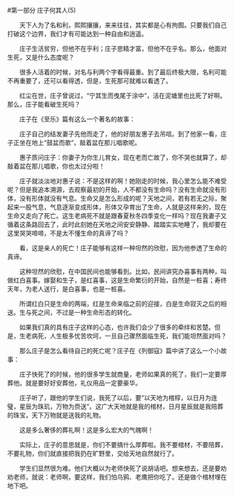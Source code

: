 #第一部分 庄子何其人(5)

　　天下人为了名和利，熙熙攘攘，来来往往，其实都是心有拘囿。只要我们自己打破这个边界，我们才有可能达到一种自由和逍遥。

　　庄子生活贫穷，但他不在乎利；庄子思精才富，但他不在乎名。那么，他面对生死，又是什么态度呢？

　　很多人活着的时候，对名与利两个字看得最重。到了最后终极大限，名利可能不再重要了，还可以看得透，但是，生死那可就难以看透了。

　　红尘在世，庄子曾说过，“宁其生而曳尾于涂中”，活在泥塘里也比死了好啊。那么，庄子能看破生死吗？

　　庄子在《至乐》篇有这么一个著名的故事：

　　庄子自己的结发妻子先他而走了，他的好朋友惠子去吊唁。到了他家一看，庄子正坐在地上“鼓盆而歌”，敲着盆在那儿唱歌呢。

　　惠子质问庄子：你妻子为你生儿育女，现在老而亡故了，你不哭也就算了，却敲着盆在那儿唱歌，你也太过分啦！

　　庄子就淡淡地对惠子说：不是这样的啊！她刚走的时候，我心里怎么能不难受呢？但是我追本溯源，去观察最初的开始，人不都没有生命吗？没有生命就没有形体，没有形体就没有气息。生命又是怎么形成的呢？天地之间，若有若无之际，聚起来一股气息，气息逐渐变成形体，形体又孕育出了生命，人就是这样来的，现在生命又走向了死亡。这生老病死不就是跟春夏秋冬四季变化一样吗？现在我妻子又循着这条路回去了，此时此刻她在天地之间安安静静、踏踏实实地睡了，我却要在这里哭哭啼啼，不是太不懂生命的真谛了吗？

　　看，这是亲人的死亡！庄子能够有这样一种坦然的欣慰，因为他参透了生命的真谛。

　　这种坦然的欣慰，在中国民间也能够看到。比如，民间讲究办喜事有两种，叫做红白喜事。嫁娶和生子，是红喜事，这是生命繁衍的开始，自然是一桩喜；寿终天年，为老人送行，是白喜事，也是一桩喜。

　　所谓红白只是生命的两端，红是生命来临之前的迎接，白是生命寂灭之后的相送。生与死之间，不过是一种生命形态的转化。

　　如果我们真的具有庄子这样的心态，也许我们会少了很多的牵绊和苦楚。但是，生老病死，人生极多忧苦坎坷，一旦自己骤然面临生死，我们能坦然面对吗？

　　那么庄子是怎么看待自己的死亡呢？庄子在《列御寇》篇中讲了这么一个小故事：

　　庄子快死了的时候，他的很多学生就商量，老师如果真的死了，我们一定要厚葬他。就是要好好安葬他，礼仪用品一定要豪华。

　　庄子听了，跟他的学生们说，我死了以后，要“以天地为棺椁，以日月为连璧，星辰为珠玑，万物为赍送”。这广大天地就是我的棺材，日月星辰就是我陪葬的珠宝，天下万物就是送我的礼物。

　　这是多么奢侈的葬礼啊！这是多么宏大的气魄啊！

　　实际上，庄子的意思就是，你们不要搞什么厚葬啦。我不要棺材，不要陪葬，不要礼物，你们就直接把我扔在旷野里，交给天地自然就行了。

　　学生们显然很为难。他们大概以为老师快死了说胡话吧。想来想去，还是要劝劝老师，就说：老师啊，要这样，我们怕乌鸦、老鹰把你吃了。还是做个棺材埋在地下吧。 